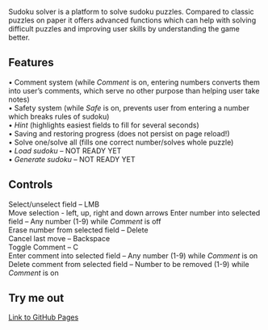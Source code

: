 Sudoku solver is a platform to solve sudoku puzzles. Compared to classic puzzles on paper it offers advanced functions which can help with solving difficult puzzles and improving user skills by understanding the game better.
<h2>Features</h2>
•	Comment system (while <i>Comment</i> is on, entering numbers converts them into user’s comments, which serve no other purpose than helping user take notes)<br> 
•	Safety system (while <i>Safe</i> is on, prevents user from entering a number which breaks rules of sudoku)<br>
•	<i>Hint</i> (highlights easiest fields to fill for several seconds)<br>
•	Saving and restoring progress (does not persist on page reload!)<br>
•	Solve one/solve all (fills one correct number/solves whole puzzle)<br>
•	<i>Load sudoku</i> – NOT READY YET<br>
•	<i>Generate sudoku</i> – NOT READY YET<br>
<h2>Controls</h2>
Select/unselect field – LMB<br>
Move selection - left, up, right and down arrows
Enter number into selected field – Any number (1-9) while <i>Comment</i> is off<br>
Erase number from selected field – Delete<br>
Cancel last move – Backspace<br>
Toggle Comment – C<br>
Enter comment into selected field – Any number (1-9) while <i>Comment</i> is on<br>
Delete comment from selected field – Number to be removed (1-9) while <i>Comment</i> is on<br>
<h2>Try me out</h2>
<a href=https://cardisan.github.io/sudoku-solver/>Link to GitHub Pages</a>
